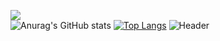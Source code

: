 <!---
dbwpghks56/dbwpghks56 is a ✨ special ✨ repository because its `README.md` (this file) appears on your GitHub profile.
You can click the Preview link to take a look at your changes.
--->
<a href="https://hits.seeyoufarm.com"><img src="https://hits.seeyoufarm.com/api/count/incr/badge.svg?url=https%3A%2F%2Fgithub.com%2Fdbwpghks56&count_bg=%2379C83D&title_bg=%23555555&icon=&icon_color=%23E7E7E7&title=hits&edge_flat=false"/></a><br>
![Anurag's GitHub stats](https://github-readme-stats-git-masterrstaa-rickstaa.vercel.app/api?username=dbwpghks56&show_icons=true&theme=dark)
[![Top Langs](https://github-readme-stats.vercel.app/api/top-langs/?username=dbwpghks56&layout=compact)](https://github.com/dbwpghks56/github-readme-stats)
![Header](https://capsule-render.vercel.app/api?type=waving&color=gradient&customColorList=0,2,2,5,5&height=200&section=footer)
